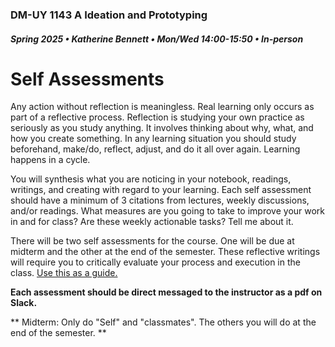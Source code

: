 ### DM-UY 1143 A Ideation and Prototyping
##### Spring 2025 • Katherine Bennett • Mon/Wed 14:00-15:50 • In-person

# Self Assessments

Any action without reflection is meaningless. Real learning only occurs as part of a reflective process. Reflection is studying your own practice as seriously as you study anything. It involves thinking about why, what, and how you create something. In any learning situation you should study beforehand, make/do, reflect, adjust, and do it all over again. Learning happens in a cycle.

You will synthesis what you are noticing in your notebook, readings, writings, and creating with regard to your learning. Each self assessment should have a minimum of 3 citations from lectures, weekly discussions, and/or readings. What measures are you going to take to improve your work in and for class? Are these weekly actionable tasks? Tell me about it.

There will be two self assessments for the course. One will be due at midterm and the other at the end of the semester. These reflective writings will require you to critically evaluate your process and execution in the class. <a href = "https://github.com/IDMNYU/IdeationPrototypingSpring19-Bennett/blob/master/I%26P_final_self_assessment_2019.pdf"> Use this as a guide. </a>

**Each assessment should be direct messaged to the instructor as a pdf on Slack.**

** Midterm: Only do "Self" and "classmates". The others you will do at the end of the semester. **